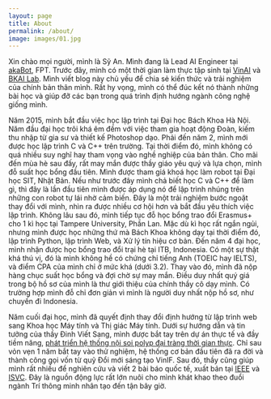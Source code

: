 ```yaml
---
layout: page
title: About
permalink: /about/
image: images/01.jpg
---
```


Xin chào mọi người, mình là Sỹ An. Mình đang là Lead AI Engineer tại [akaBot](https://akabot.com), FPT. Trước đây, mình có một thời gian làm thực tập sinh tại [VinAI](https://www.vinai.io/) và [BKAI Lab](https://bkai.ai/). Mình viết blog này chủ yếu để chia sẻ kiến thức và trải nghiệm của chính bản thân mình. Rất hy vọng, mình có thể đúc kết nó thành những bài học và giúp đỡ các bạn trong quá trình định hướng ngành công nghệ giống mình.

Năm 2015, mình bắt đầu việc học lập trình tại Đại học Bách Khoa Hà Nội. Năm đầu đại học trôi khá êm đềm với việc tham gia hoạt động Đoàn, kiếm thu nhập từ gia sư và thiết kế Photoshop dạo. Phải đến năm 2, mình mới được học lập trình C và C++ trên trường. Tại thời điểm đó, mình không có quá nhiều suy nghĩ hay tham vọng vào nghề nghiệp của bản thân. Cho mãi đến mùa hè sau đấy, rất may mắn được thầy giáo yêu quý và lựa chọn, mình đỗ suất học bổng đầu tiên. Mình được tham giá khoá học làm robot tại Đại học SIT, Nhật Bản. Nếu như trước đây mình chả biết học C và C++ để làm gì, thì đây là lần đầu tiên mình được áp dụng nó để lập trình nhúng trên những con robot tự lái nhờ cảm biến. Đây là một trải nghiệm bước ngoặt thay đổi với mình, nhìn ra được nhiều cơ hội hơn và bắt đầu yêu thích việc lập trình. Không lâu sau đó, mình tiếp tục đỗ học bổng trao đổi Erasmus+ cho 1 kì học tại Tampere University, Phần Lan. Mặc dù kì học rất ngắn ngủi, nhưng mình được học những thứ mà Bách Khoa không dạy tại thời điểm đó, lập trình Python, lập trình Web, và Xử lý tín hiệu cơ bản. Đến năm 4 đại học, mình nhận được học bổng trao đổi trại hè tại ITB, Indonesia. Có một sự thật khá thú vị, đó là mình không hề có chứng chỉ tiếng Anh (TOEIC hay IELTS), và điểm CPA của mình chỉ ở mức khá (dưới 3.2). Thay vào đó, mình đã nộp hàng chục suất học bổng và đợi chờ sự may mắn. Điều duy nhất quý giá trong bộ hồ sơ của mình là thư giới thiệu của chính thầy cô dạy mình. Có trường hợp mình đỗ chỉ đơn giản vì mình là người duy nhất nộp hồ sơ, như chuyến đi Indonesia.

Năm cuối đại học, mình đã quyết định thay đổi định hướng từ lập trình web sang Khoa học Máy tính và Thị giác Máy tính. Dưới sự hướng dẫn và tin tưởng của thầy Đinh Viết Sang, mình được bắt tay trên dự án thực tế và đầy tiềm năng, [phát triển hệ thống nội soi polyp đại tràng thời gian thực](https://bkai.ai/research/development-of-a-real-time-ai-assisted-system-to-detect-colon-polyps-and-identify-lesions-at-high-risk-of-malignancy-during-endoscopy/). Chỉ sau vỏn vẹn 1 năm bắt tay vào thử nghiệm, hệ thống cơ bản đầu tiên đã ra đời và thành công gọi vốn từ quỹ Đổi mới sáng tạo VinIF. Sau đó, thầy cũng giúp mình rất nhiều để nghiên cứu và viết 2 bài báo quốc tế, xuất bản tại [IEEE](https://arxiv.org/abs/2203.00129) và [ISVC](https://arxiv.org/abs/2107.05023). Đây là nguồn động lực rất lớn nuôi cho mình khát khao theo đuổi ngành Trí thông minh nhân tạo đến tận bây giờ.

<!-- Năm 2020, mình đỗ vị trí Research Engineer tại VinAI.  -->